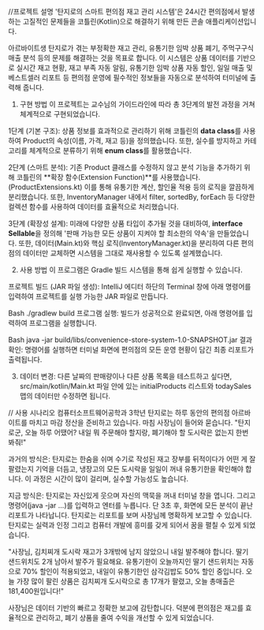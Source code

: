 //프로젝트 설명
'탄지로의 스마트 편의점 재고 관리 시스템'은 24시간 편의점에서 발생하는 고질적인 문제들을 코틀린(Kotlin)으로 해결하기 위해 만든 콘솔 애플리케이션입니다.

아르바이트생 탄지로가 겪는 부정확한 재고 관리, 유통기한 임박 상품 폐기, 주먹구구식 매출 분석 등의 문제를 해결하는 것을 목표로 합니다. 
이 시스템은 상품 데이터를 기반으로 실시간 재고 현황, 재고 부족 자동 알림, 유통기한 임박 상품 자동 할인, 일일 매출 및 베스트셀러 리포트 등 편의점 운영에 필수적인 정보들을 자동으로 분석하여 터미널에 출력해 줍니다.

1. 구현 방법
이 프로젝트는 교수님의 가이드라인에 따라 총 3단계의 발전 과정을 거쳐 체계적으로 구현되었습니다.

1단계 (기본 구조): 상품 정보를 효과적으로 관리하기 위해 코틀린의 **data class**를 사용하여 Product의 속성(이름, 가격, 재고 등)을 정의했습니다. 
또한, 실수를 방지하고 카테고리를 체계적으로 분류하기 위해 **enum class**를 활용했습니다.

2단계 (스마트 분석): 기존 Product 클래스를 수정하지 않고 분석 기능을 추가하기 위해 코틀린의 **확장 함수(Extension Function)**를 사용했습니다. 
(ProductExtensions.kt) 이를 통해 유통기한 계산, 할인율 적용 등의 로직을 깔끔하게 분리했습니다. 
또한, InventoryManager 내에서 filter, sortedBy, forEach 등 다양한 컬렉션 함수를 사용하여 데이터를 효율적으로 처리했습니다.

3단계 (확장성 설계): 미래에 다양한 상품 타입이 추가될 것을 대비하여, **interface Sellable**을 정의해 '판매 가능한 모든 상품이 지켜야 할 최소한의 약속'을 만들었습니다. 
또한, 데이터(Main.kt)와 핵심 로직(InventoryManager.kt)을 분리하여 다른 편의점의 데이터만 교체하면 시스템을 그대로 재사용할 수 있도록 설계했습니다.

2. 사용 방법
이 프로그램은 Gradle 빌드 시스템을 통해 쉽게 실행할 수 있습니다.

프로젝트 빌드 (JAR 파일 생성):
IntelliJ 에디터 하단의 Terminal 창에 아래 명령어를 입력하여 프로젝트를 실행 가능한 JAR 파일로 만듭니다.

Bash
./gradlew build
프로그램 실행:
빌드가 성공적으로 완료되면, 아래 명령어를 입력하여 프로그램을 실행합니다.

Bash
java -jar build/libs/convenience-store-system-1.0-SNAPSHOT.jar
결과 확인:
명령어를 실행하면 터미널 화면에 편의점의 모든 운영 현황이 담긴 최종 리포트가 출력됩니다.

3. 데이터 변경: 다른 날짜의 판매량이나 다른 상품 목록을 테스트하고 싶다면, src/main/kotlin/Main.kt 파일 안에 있는 initialProducts 리스트와 todaySales 맵의 데이터만 수정하면 됩니다.

// 사용 시나리오
컴퓨터소프트웨어공학과 3학년 탄지로는 하루 동안의 편의점 아르바이트를 마치고 마감 정산을 준비하고 있습니다.
마침 사장님이 들어와 묻습니다. "탄지로군, 오늘 하루 어땠어? 내일 뭐 주문해야 할지랑, 폐기해야 할 도시락은 없는지 한번 봐줘!"

과거의 방식은:
탄지로는 한숨을 쉬며 수기로 작성된 재고 장부를 뒤적이다가 어떤 게 잘 팔렸는지 기억을 더듬고, 냉장고의 모든 도시락을 일일이 꺼내 유통기한을 확인해야 합니다. 
이 과정은 시간이 많이 걸리며, 실수할 가능성도 높습니다.

지금 방식은:
탄지로는 자신있게 웃으며 자신의 맥묵을 꺼내 터미널 창을 엽니다. 
그리고 명령어(java -jar ...)를 입력하고 엔터를 누릅니다.
단 3초 후, 화면에 모든 분석이 끝난 리포트가 나타납니다.
탄지로는 리포트를 보며 사장님께 명확하게 보고할 수 있습니다.
탄지로는 실력과 인정 그리고 컴퓨터 개발에 흥미를 갖게 되어서 꿈을 펼칠 수 있게 되었습니다. 

"사장님, 김치찌개 도시락 재고가 3개밖에 남지 않았으니 내일 발주해야 합니다. 딸기 샌드위치도 2개 남아서 발주가 필요해요. 유통기한이 오늘까지인 딸기 샌드위치는 자동으로 70% 할인이 적용되었고, 내일이 유통기한인 삼각김밥도 50% 할인 중입니다. 오늘 가장 많이 팔린 상품은 김치찌개 도시락으로 총 17개가 팔렸고, 오늘 총매출은 181,400원입니다!"

사장님은 데이터 기반의 빠르고 정확한 보고에 감탄합니다. 덕분에 편의점은 재고를 효율적으로 관리하고, 폐기 상품을 줄여 수익을 개선할 수 있게 되었습니다.

